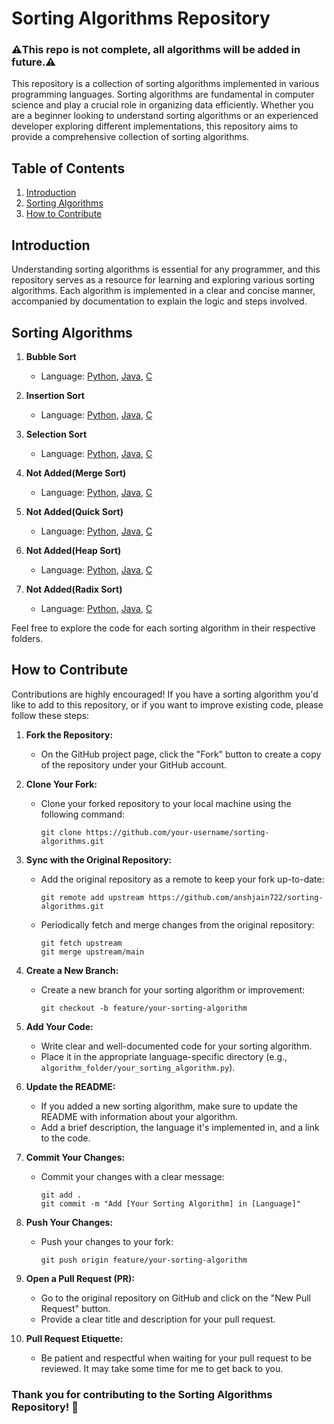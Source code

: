 # Sorting Algorithms Repository
### ⚠️This repo is not complete, all algorithms will be added in future.⚠️

This repository is a collection of sorting algorithms implemented in various programming languages. Sorting algorithms are fundamental in computer science and play a crucial role in organizing data efficiently. Whether you are a beginner looking to understand sorting algorithms or an experienced developer exploring different implementations, this repository aims to provide a comprehensive collection of sorting algorithms.

## Table of Contents

1. [Introduction](#introduction)
2. [Sorting Algorithms](#sorting-algorithms)
3. [How to Contribute](#how-to-contribute)

## Introduction

Understanding sorting algorithms is essential for any programmer, and this repository serves as a resource for learning and exploring various sorting algorithms. Each algorithm is implemented in a clear and concise manner, accompanied by documentation to explain the logic and steps involved.

## Sorting Algorithms

   1. **Bubble Sort**
      - Language: [Python](Bubble_sort/bubble_sort.py), [Java](Bubble_sort/bubbleSort.java), [C](Bubble_sort/bubble_sort.c)
   
   2. **Insertion Sort**
      - Language: [Python](Insertion_sort/insertion_sort.py), [Java](Insertion_sort/insertionSort.java), [C](Insertion_sort/insertion_sort.c)
   
   3. **Selection Sort**
      - Language: [Python](Selection_sort/selection_sort.py), [Java](Selection_sort/selectionSort.java), [C](Selection_sort/selection_sort.c)
   
   4. **Not Added(Merge Sort)**
      - Language: [Python](Merge_sort/merge_sort.py), [Java](Merge_sort/mergeSort.java), [C](Merge_sort/merge_sort.c)
   
   5. **Not Added(Quick Sort)**
      - Language: [Python](Quick_sort/quick_sort.py), [Java](Quick_sort/quickSort.java), [C](Quick_sort/quick_sort.c)
   
   6. **Not Added(Heap Sort)**
      - Language: [Python](Heap_sort/heap_sort.py), [Java](Heap_sort/heapSort.java), [C](Heap_sort/heap_sort.c)
   
   7. **Not Added(Radix Sort)**
      - Language: [Python](Radix_sort/radix_sort.py), [Java](Radix_sort/radixSort.java), [C](Radix_sort/radix_sort.c)

Feel free to explore the code for each sorting algorithm in their respective folders.

## How to Contribute

Contributions are highly encouraged! If you have a sorting algorithm you'd like to add to this repository, or if you want to improve existing code, please follow these steps:

1. **Fork the Repository:**
   - On the GitHub project page, click the "Fork" button to create a copy of the repository under your GitHub account.

2. **Clone Your Fork:**
   - Clone your forked repository to your local machine using the following command:
     ```
     git clone https://github.com/your-username/sorting-algorithms.git
     ```

3. **Sync with the Original Repository:**
   - Add the original repository as a remote to keep your fork up-to-date:
     ```
     git remote add upstream https://github.com/anshjain722/sorting-algorithms.git
     ```
   - Periodically fetch and merge changes from the original repository:
     ```
     git fetch upstream
     git merge upstream/main
     ```

4. **Create a New Branch:**
   - Create a new branch for your sorting algorithm or improvement:
     ```
     git checkout -b feature/your-sorting-algorithm
     ```

5. **Add Your Code:**
   - Write clear and well-documented code for your sorting algorithm.
   - Place it in the appropriate language-specific directory (e.g., `algorithm_folder/your_sorting_algorithm.py`).

6. **Update the README:**
   - If you added a new sorting algorithm, make sure to update the README with information about your algorithm.
   - Add a brief description, the language it's implemented in, and a link to the code.

7. **Commit Your Changes:**
   - Commit your changes with a clear message:
     ```
     git add .
     git commit -m "Add [Your Sorting Algorithm] in [Language]"
     ```

8. **Push Your Changes:**
   - Push your changes to your fork:
     ```
     git push origin feature/your-sorting-algorithm
     ```

9. **Open a Pull Request (PR):**
   - Go to the original repository on GitHub and click on the "New Pull Request" button.
   - Provide a clear title and description for your pull request.

10. **Pull Request Etiquette:**
    - Be patient and respectful when waiting for your pull request to be reviewed. It may take some time for me to get back to you.

### Thank you for contributing to the Sorting Algorithms Repository! 🚀
